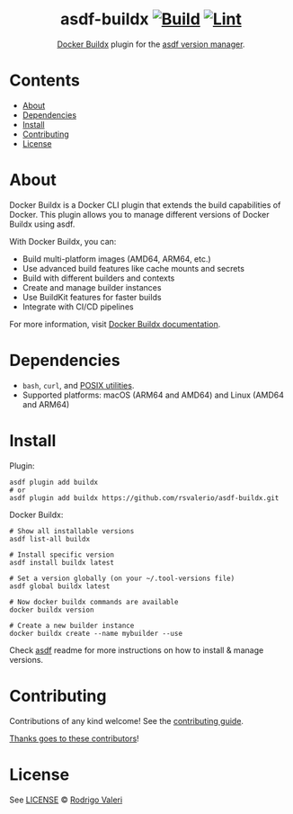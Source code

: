 <div align="center">

# asdf-buildx [![Build](https://github.com/rsvalerio/asdf-buildx/actions/workflows/build.yml/badge.svg)](https://github.com/rsvalerio/asdf-buildx/actions/workflows/build.yml) [![Lint](https://github.com/rsvalerio/asdf-buildx/actions/workflows/lint.yml/badge.svg)](https://github.com/rsvalerio/asdf-buildx/actions/workflows/lint.yml)

[Docker Buildx](https://github.com/docker/buildx) plugin for the [asdf version manager](https://asdf-vm.com).

</div>

# Contents

- [About](#about)
- [Dependencies](#dependencies)
- [Install](#install)
- [Contributing](#contributing)
- [License](#license)

# About

Docker Buildx is a Docker CLI plugin that extends the build capabilities of Docker. This plugin allows you to manage different versions of Docker Buildx using asdf.

With Docker Buildx, you can:
- Build multi-platform images (AMD64, ARM64, etc.)
- Use advanced build features like cache mounts and secrets
- Build with different builders and contexts
- Create and manage builder instances
- Use BuildKit features for faster builds
- Integrate with CI/CD pipelines

For more information, visit [Docker Buildx documentation](https://docs.docker.com/buildx/).

# Dependencies

- `bash`, `curl`, and [POSIX utilities](https://pubs.opengroup.org/onlinepubs/9699919799/idx/utilities.html).
- Supported platforms: macOS (ARM64 and AMD64) and Linux (AMD64 and ARM64)

# Install

Plugin:

```shell
asdf plugin add buildx
# or
asdf plugin add buildx https://github.com/rsvalerio/asdf-buildx.git
```

Docker Buildx:

```shell
# Show all installable versions
asdf list-all buildx

# Install specific version
asdf install buildx latest

# Set a version globally (on your ~/.tool-versions file)
asdf global buildx latest

# Now docker buildx commands are available
docker buildx version

# Create a new builder instance
docker buildx create --name mybuilder --use
```

Check [asdf](https://github.com/asdf-vm/asdf) readme for more instructions on how to
install & manage versions.

# Contributing

Contributions of any kind welcome! See the [contributing guide](contributing.md).

[Thanks goes to these contributors](https://github.com/rsvalerio/asdf-buildx/graphs/contributors)!

# License

See [LICENSE](LICENSE) © [Rodrigo Valeri](https://github.com/rsvalerio/)
